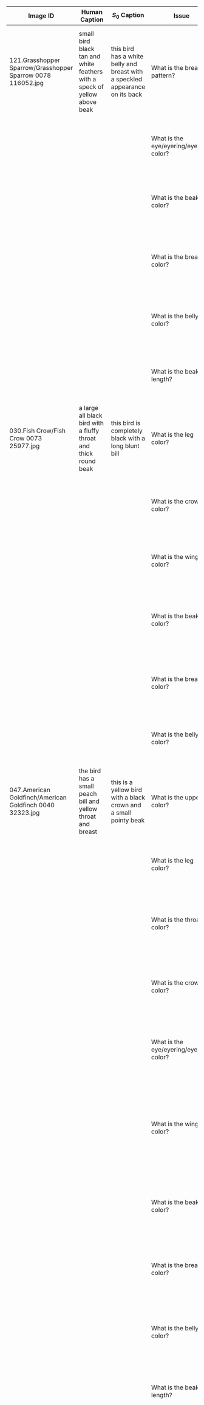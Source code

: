 | Image ID                                                    | Human Caption                                                | $S_0$ Caption                                                | Issue                                  | $S_1$ Caption                                                | $S_1^Q$ Caption                                              | $S_1^{QH} $ Caption                                          |
| ----------------------------------------------------------- | ------------------------------------------------------------ | ------------------------------------------------------------ | -------------------------------------- | ------------------------------------------------------------ | ------------------------------------------------------------ | ------------------------------------------------------------ |
| 121.Grasshopper Sparrow/Grasshopper Sparrow 0078 116052.jpg | small bird black tan and white feathers with a speck of yellow above beak | this bird has a white belly and breast with a speckled appearance on its back | What is the breast pattern?            | this bird has a white belly with dark spots spots and variously eyebrows | this small bird has brown and white speckled breast and belly with brown and white spots covering the rest of its body | this bird has a speckled belly and breast with a short pointy bill |
|                                                             |                                                              |                                                              | What is the eye/eyering/eyebrow color? | a small tan and tan patterend bird with light belly          | this is a littl brown bird with black stripes on the crown and superciliary | this is a bird with a white belly and a black and white spotted back |
|                                                             |                                                              |                                                              | What is the beak color?                | this bird has a white belly with dark spots spots and a short pointy beak | this is a white and grey bird with an orange eyebrow and orange feet | this is a small bird with a white belly and a brown back     |
|                                                             |                                                              |                                                              | What is the breast color?              | a tan and tan sparrow connects to a white belly with tints of tan | a small bird with a white belly and throat and a spotted brown back and head | this bird has a white belly and breast with a brown crown and short pointy bill |
|                                                             |                                                              |                                                              | What is the belly color?               | a small light brown and white bird with dark eyes and a short red-tipped bill | this bird has a white belly and breast with a speckled appearance elsewhere | a small bird with a white belly and breast and a light brown crown and nape |
|                                                             |                                                              |                                                              | What is the beak length?               | a small round bird with multicolored tan and tan feathers    | this is a brown and tan speckled bird with a small beak and long tail feathers | this bird has a speckled belly and breast with a short pointy bill |
| 030.Fish Crow/Fish Crow 0073 25977.jpg                      | a large all black bird with a fluffy throat and thick round beak | this bird is completely black with a long blunt bill         | What is the leg color?                 | an all black crow black shiny black bill legs belly          | this solid black crow is completely jet black including its eyes and beak | this is a a medium sized bird with a bill that curves downwards and a white belly |
|                                                             |                                                              |                                                              | What is the crown color?               | an all black crow black shiny black bill legs feet and body  | this bird is all black with a long hooked bill and a think wingspan | this is a mostly completely solid color bird with a black crown and a pointed bill |
|                                                             |                                                              |                                                              | What is the wing color?                | an all jet jet jet jet black shiny shiny shiny shiny shiny black beak | this wholly jet jet jet jet jet black bird jet black bill    | this bird is a medium sized bird with a large bill and a large body |
|                                                             |                                                              |                                                              | What is the beak color?                | an all black crow black shiny black beak legs legs to shiny crow | an all black crow with strong thick downward downward curved black beak and black legs | this is a small pointy bird with a medium sized beak and is mostly black with a short beak |
|                                                             |                                                              |                                                              | What is the breast color?              | an all black crow black bill legs feet and body              | this stoutly black bird has strong legs and a long black beak | this bird has a short black bill a white throat and a dark brown crown |
|                                                             |                                                              |                                                              | What is the belly color?               | an all jet jet jet jet black shiny shiny shiny shiny shiny black beak | a solid black crow with strong claws and a trinagular jet-black belly | this bird has a short bill a white belly and a a black crown |
| 047.American Goldfinch/American Goldfinch 0040 32323.jpg    | the bird has a small peach bill and yellow throat and breast | this is a yellow bird with a black crown and a small pointy beak | What is the upper tail color?          | this yellow bird has black and white wings and a black crown it 's beak is short and pointed | this yellow bird has black and white wings and a black crown | this is a yellow bird with a black wing and a black beak     |
|                                                             |                                                              |                                                              | What is the leg color?                 | this yellow bird has black and white wings and an orange bill | this yellow bird has a black crown and an orange beak ad black and orange feet | this is a small yellow bird with black and white wings and a pointy beak |
|                                                             |                                                              |                                                              | What is the throat color?              | this yellow bird has black and white wings and a black crown | a small yellow bird with a black crown and throat            | this bird has a white belly and breast with a black crown and short pointy bill |
|                                                             |                                                              |                                                              | What is the crown color?               | this yellow bird has black and white wings and a black crown it 's beak is short and pointed | this yellow bird has a black crown and a yellow crown with black and white wingbars | this is a yellow bird with a black crown and a small pointy beak |
|                                                             |                                                              |                                                              | What is the eye/eyering/eyebrow color? | this yellow bird has black and white wings and a black crown | this is a yellow bird with a black crown and an orange beak  | this is a small bird with a yellow and black head and a yellow and black body |
|                                                             |                                                              |                                                              | What is the wing color?                | yellow bird with black crown yellow wing bars and black hood parts of secondary of head | this yellow bird has a black crown black wings with white wingbars a black crown and yellow crown with a touch of yellow in the wings | this is a bird with a white belly and breast and a black wing and head |
|                                                             |                                                              |                                                              | What is the beak color?                | this yellow bird has black and white wings and an orange bill | this yellow bird has a black crown and an orange beak ad black at the tip of the wings | this is a yellow bird with a black wing and a black beak     |
|                                                             |                                                              |                                                              | What is the breast color?              | this yellow bird has black and white wings and a black crown | this yellow bird has a black head and a small red beak       | a small bird with a yellow belly and breast with a black crown and a short pointed bill |
|                                                             |                                                              |                                                              | What is the belly color?               | this yellow bird has black and white wings and a black crown it 's beak is short and pointed | a small bird with yellow belly throat and crown with black and white wings | this is a bird with a white belly a yellow breast and a black head |
|                                                             |                                                              |                                                              | What is the beak length?               | this yellow bird has black and white wings and a black crown | this yellow bird has black and white wings and a small beak  | this is a small bird with a small beak and a small head compared to the body |
| 070.Green Violetear/Green Violetear 0072 60858.jpg          | green and blue speckled bird over a grey body with a long slender bill | this bird has a blue and blue body with a long needle needle bill | What is the breast pattern?            | this teal-colored hummingbird has iridescent plumage of blue blue purple purple purple purple purple purple purple purple purple purple purple purple purple purple purple very blue very metallic blue cheek purple very metallic green body blue cheek needle needle needle needle needle beak | this teal-colored hummingbird has iridescent plumage with iridescent violet violet violet violet indigo needle needle needle like very needle needle beak and scale like feathers beneath its eyes | a small bird with a small bill and a multicolored body       |
|                                                             |                                                              |                                                              | What is the beak shape?                | irridescent blues blue purple purple purple purple purple purple purple purple purple purple purple purple purple purple green purple green purple green purple blue purple blue purple blue purple over this hummingbird of this birds green birds also blue over its birds face | this tiny hummingbird has blue iridescent plumage and a long needle needle beak | this bird is mostly mostly dark brown with a narrow pointy bill |
|                                                             |                                                              |                                                              | What is the beak color?                | irridescent blues greens blue purple purple greens purple blue purple purple purple purple purple very blue bird where metallic fluorescent metallic very metallic very needle needle-like long bil | this teal-colored hummingbird has iridescent plumage of blue blue purple purple purple purple purple purple purple purple purple purple purple purple purple purple purple purple purple very blue blue very metallic blue eyes a needle needle like violet very needle needle needle beak and scale like iridescent plumage of violet | this is a small bird with a long beak and a long and thin tail |
|                                                             |                                                              |                                                              | What is the breast color?              | irridescent blues blue purple purple purple purple purple purple purple purple purple purple purple purple purple green purple green purple baby blue green iridescent blue green blue blue purple over this birds birds with blue cheek needle needle like very metallic blue needle needle-like bil | a small bird with a pink and blue head and a needle like bill | a bird with a beautiful bright red face and throat a light brown breast and a short pointed bill |
|                                                             |                                                              |                                                              | What is the beak length?               | irridescent blues greens greens greens greens greens greens blue greens greens eyes a very skinny very skinny skinny needle nose bird | this teal-colored hummingbird has iridescent plumage with iridescent plumage purple purple purple purple purple purple purple purple over the body blue eyes a needle needle like beak and long thin legs | this is a small bird with a very long and thin bill with a very long tail and is colored feathers |
| 109.American Redstart/American Redstart 0126 103091.jpg     | this little bird has a white belly grey breast and crown and a yellow side | this bird has a yellow breast and belly with a gray crown and short pointy bill | What is the leg color?                 | small roundish songbird one yellow underside white belly sides and sides peering peri-eye olive olive olive olive green-grey green-grey green-grey green-grey green-grey green-grey nape green-grey green-grey green-grey green-grey green-grey green-grey green-grey region and faintly one white eyering | a small yellow bird with a light grey crown green wing bars and a short red-tipped bill | this is a mostly grey bird with a yellow breast and a small pointed bill |
|                                                             |                                                              |                                                              | What is the throat color?              | small grey green and yellow bird with short tarsus and short black beak | a small bird with a yellow belly and throat gray crown and gray sides | this bird has a grey crown a white throat and a white belly  |
|                                                             |                                                              |                                                              | What is the crown color?               | small grey green and yellow bird with short tarsus and short beak | this bird has a yellow breast white belly yellow crown and gray wing and yellow wingbar | a small bird with a white belly and a grey head and a light yellow nape |
|                                                             |                                                              |                                                              | What is the eye/eyering/eyebrow color? | small roundish songbird ray head yellow breast white belly and white-ish sides | this bird has a white throat a green back and head and a white eyering | this bird has a white belly and breast with a short pointy bill |
|                                                             |                                                              |                                                              | What is the wing color?                | small grey green and yellow bird with short tarsus and medium black beak | this bird has a yellow breast and belly with a gray crown and short pointy bill | a small bird with a white belly and a white breast and a pointed bill |
|                                                             |                                                              |                                                              | What is the beak color?                | a small bird with gray head white eyering yellow throat and belly | this is a black bird with a small pointy black beak          | a bird with a white belly and breast with a light gray back and wing and a short pointy beak |
|                                                             |                                                              |                                                              | What is the breast color?              | small grey green and yellow bird with short tarsus and short beak | a small bird with a yellow belly and breast and a gray crown and a yellow throat | a small bird with a white belly and a yellow head with a pointed beak |
|                                                             |                                                              |                                                              | What is the belly color?               | small grey green and yellow bird with short tarsus and short beak | a small yellow bird with gray head and wings                 | a small bird with a white belly and a grey head and a pointed bill |
